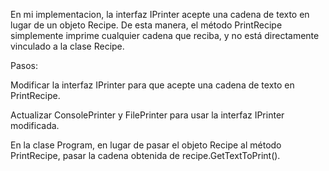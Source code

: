 En mi implementacion, la interfaz IPrinter acepte una cadena de texto en lugar de un objeto Recipe. De esta manera, el método PrintRecipe simplemente imprime cualquier cadena que reciba, y no está directamente vinculado a la clase Recipe.

Pasos:

Modificar la interfaz IPrinter para que acepte una cadena de texto en PrintRecipe.

Actualizar ConsolePrinter y FilePrinter para usar la interfaz IPrinter modificada.

En la clase Program, en lugar de pasar el objeto Recipe al método PrintRecipe, pasar la cadena obtenida de recipe.GetTextToPrint().